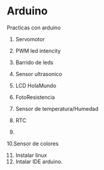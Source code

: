 # Arduino
Practicas con arduino


1. Servomotor
2. PWM led intencity
3. Barrido de leds
4. Sensor ultrasonico 

5. LCD HolaMundo
6. FotoResistencia
7. Sensor de temperatura/Humedad
8. RTC

9.
10.Sensor de colores

11. Instalar linux
12. Intalar IDE arduino. 
 
